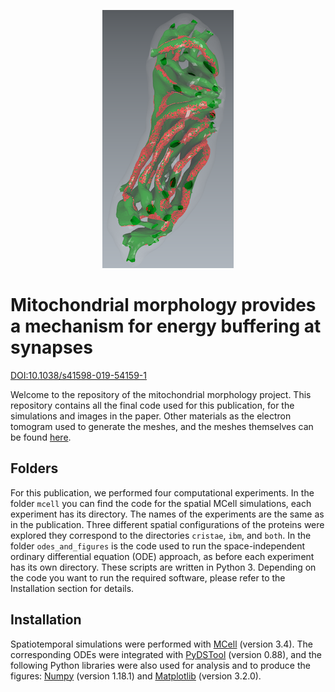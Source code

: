 <p align="center">
  <img src="atpase_loc.png">
</p>

# Mitochondrial morphology provides a mechanism for energy buffering at synapses
[DOI:10.1038/s41598-019-54159-1](https://doi.org/10.1038/s41598-019-54159-1)

Welcome to the repository of the mitochondrial morphology project. This repository contains all the final code used for this publication, for the simulations and images in the paper. Other materials as the electron tomogram used to generate the meshes, and the meshes themselves can be found [here](https://doi.org/10.17881/lcsb.20190507.01).

## Folders

For this publication, we performed four computational experiments. In the folder `mcell`  you can find the code for the spatial MCell simulations, each experiment has its directory. The names of the experiments are the same as in the publication. Three different spatial configurations of the proteins were explored they correspond to the directories `cristae`, `ibm`, and `both`. In the folder  `odes_and_figures` is the code used to run the space-independent ordinary differential equation (ODE) approach, as before each experiment has its own directory. These scripts are written in Python 3. Depending on the code you want to run the required software, please refer to the Installation section for details.

## Installation
Spatiotemporal simulations were performed with [MCell](https://mcell.org/) (version 3.4). The corresponding ODEs were integrated with [PyDSTool](https://pydstool.github.io/PyDSTool/FrontPage.html) (version 0.88), and the following Python libraries were also used for analysis and to produce the figures: [Numpy](https://numpy.org/) (version 1.18.1) and [Matplotlib](https://matplotlib.org/) (version 3.2.0).
